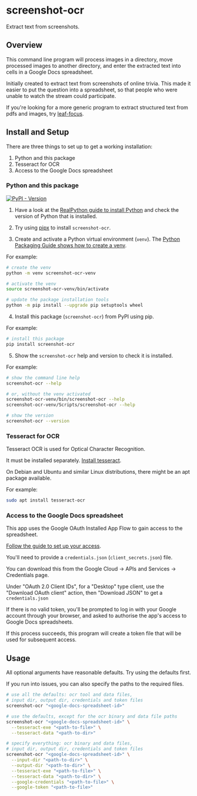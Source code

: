# screenshot-ocr

Extract text from screenshots.

## Overview

This command line program will process images in a directory,
move processed images to another directory,
and enter the extracted text into cells in a Google Docs spreadsheet.

Initially created to extract text from screenshots of online trivia.
This made it easier to put the question into a spreadsheet,
so that people who were unable to watch the stream could participate.

If you're looking for a more generic program to extract structured text from pdfs and images,
try [leaf-focus](https://github.com/anotherbyte-net/leaf-focus).

## Install and Setup

There are three things to set up to get a working installation:
1. Python and this package
2. Tesseract for OCR
3. Access to the Google Docs spreadsheet

### Python and this package

[![PyPI - Version](https://img.shields.io/pypi/v/screenshot-ocr)](https://pypi.org/project/screenshot-ocr)


1. Have a look at the [RealPython guide to install Python](https://realpython.com/installing-python)
and check the version of Python that is installed.

2. Try using [pipx](https://pypa.github.io/pipx/installation/) to install `screenshot-ocr`.

3. Create and activate a Python virtual environment (`venv`).
The [Python Packaging Guide shows how to create a venv](https://packaging.python.org/en/latest/guides/installing-using-pip-and-virtual-environments/#creating-a-virtual-environment).

For example:

```bash
# create the venv
python -m venv screenshot-ocr-venv

# activate the venv
source screenshot-ocr-venv/bin/activate

# update the package installation tools
python -m pip install --upgrade pip setuptools wheel
```

4. Install this package (`screenshot-ocr`) from PyPI using pip.

For example:

```bash
# install this package
pip install screenshot-ocr
```

5. Show the `screenshot-ocr` help and version to check it is installed.

For example:

```bash
# show the command line help
screenshot-ocr --help

# or, without the venv activated
screenshot-ocr-venv/bin/screenshot-ocr --help
screenshot-ocr-venv/Scripts/screenshot-ocr --help

# show the version
screenshot-ocr --version
```

### Tesseract for OCR

Tesseract OCR is used for Optical Character Recognition.

It must be installed separately. [Install tesseract](https://tesseract-ocr.github.io/tessdoc/#binaries).

On Debian and Ubuntu and similar Linux distributions, there might be an apt package available.

For example:

```bash
sudo apt install tesseract-ocr
```

### Access to the Google Docs spreadsheet

This app uses the Google OAuth Installed App Flow to gain access to the spreadsheet.

[Follow the guide to set up your access](https://github.com/googleapis/google-api-python-client/blob/main/docs/oauth.md#acquiring-client-ids-and-secrets). 

You'll need to provide a `credentials.json` (`client_secrets.json`) file.

You can download this from the Google Cloud -> APIs and Services -> Credentials page.

Under "OAuth 2.0 Client IDs",
for a "Desktop" type client,
use the "Download OAuth client" action,
then "Download JSON" to get a `credentials.json`

If there is no valid token,
you'll be prompted to log in with your Google account through your browser,
and asked to authorise the app's access to Google Docs spreadsheets.

If this process succeeds,
this program will create a token file that will be used for subsequent access.

## Usage

All optional arguments have reasonable defaults. Try using the defaults first.

If you run into issues, you can also specify the paths to the required files.

```bash
# use all the defaults: ocr tool and data files,
# input dir, output dir, credentials and token files
screenshot-ocr "<google-docs-spreadsheet-id>"

# use the defaults, except for the ocr binary and data file paths
screenshot-ocr "<google-docs-spreadsheet-id>" \
  --tesseract-exe "<path-to-file>" \
  --tesseract-data "<path-to-dir>"

# specify everything: ocr binary and data files,
# input dir, output dir, credentials and token files
screenshot-ocr "<google-docs-spreadsheet-id>" \
  --input-dir "<path-to-dir>" \
  --output-dir "<path-to-dir>" \
  --tesseract-exe "<path-to-file>" \
  --tesseract-data "<path-to-dir>" \
  --google-credentials "<path-to-file>" \
  --google-token "<path-to-file>"
```

